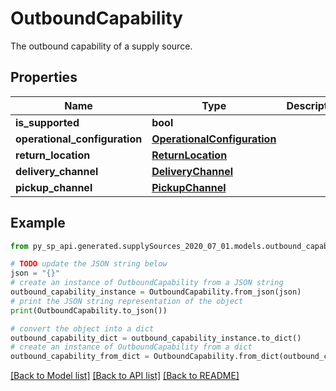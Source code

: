 # OutboundCapability

The outbound capability of a supply source.

## Properties

Name | Type | Description | Notes
------------ | ------------- | ------------- | -------------
**is_supported** | **bool** |  | [optional] 
**operational_configuration** | [**OperationalConfiguration**](OperationalConfiguration.md) |  | [optional] 
**return_location** | [**ReturnLocation**](ReturnLocation.md) |  | [optional] 
**delivery_channel** | [**DeliveryChannel**](DeliveryChannel.md) |  | [optional] 
**pickup_channel** | [**PickupChannel**](PickupChannel.md) |  | [optional] 

## Example

```python
from py_sp_api.generated.supplySources_2020_07_01.models.outbound_capability import OutboundCapability

# TODO update the JSON string below
json = "{}"
# create an instance of OutboundCapability from a JSON string
outbound_capability_instance = OutboundCapability.from_json(json)
# print the JSON string representation of the object
print(OutboundCapability.to_json())

# convert the object into a dict
outbound_capability_dict = outbound_capability_instance.to_dict()
# create an instance of OutboundCapability from a dict
outbound_capability_from_dict = OutboundCapability.from_dict(outbound_capability_dict)
```
[[Back to Model list]](../README.md#documentation-for-models) [[Back to API list]](../README.md#documentation-for-api-endpoints) [[Back to README]](../README.md)


